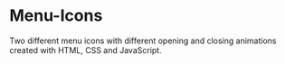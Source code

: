 # Menu-Icons

Two different menu icons with different opening and closing animations created with HTML, CSS and JavaScript. 
